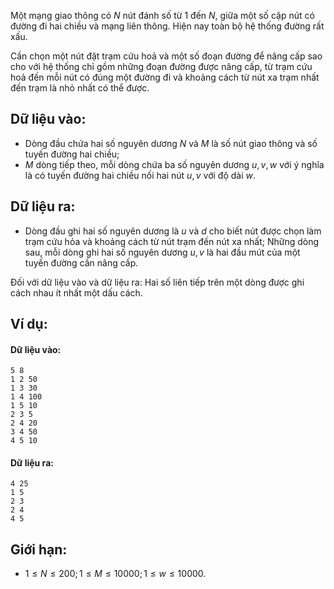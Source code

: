Một mạng giao thông có $N$ nút đánh số từ $1$ đến $N$, giữa một số cặp nút có đường đi hai chiều và mạng liên thông. Hiện nay toàn bộ hệ thống đường rất xấu.

Cần chọn một nút đặt trạm cứu hoả và một số đoạn đường để nâng cấp sao cho với hệ thống chỉ gồm những đoạn đường được nâng cấp, từ trạm cứu hoả đến mỗi nút có đúng một đường đi và khoảng cách từ nút xa trạm nhất đến trạm là nhỏ nhất có thể được.

## Dữ liệu vào:
- Dòng đầu chứa hai số nguyên dương $N$ và $M$ là số nút giao thông và số tuyến đường hai chiều;
- $M$ dòng tiếp theo, mỗi dòng chứa ba số nguyên dương $u, v, w$ với ý nghĩa là có tuyến đường hai chiều nối hai nút $u, v$ với độ dài $w$.

## Dữ liệu ra:
- Dòng đầu ghi hai số nguyên dương là $u$ và $d$ cho biết nút được chọn làm trạm cứu hỏa và khoảng cách từ nút trạm đến nút xa nhất;
Những dòng sau, mỗi dòng ghi hai số nguyên dương $u, v$ là hai đầu mút của một tuyến đường cần nâng cấp.

Đối với dữ liệu vào và dữ liệu ra: Hai số liên tiếp trên một dòng được ghi cách nhau ít nhất một dấu cách.

## Ví dụ:
#### Dữ liệu vào:
```
5 8
1 2 50
1 3 30
1 4 100
1 5 10
2 3 5
2 4 20
3 4 50
4 5 10
```

#### Dữ liệu ra:
```
4 25
1 5
2 3
2 4
4 5
```

## Giới hạn:
- $1 ≤ N ≤ 200; 1 ≤ M ≤ 10000; 1 ≤ w ≤ 10000$.